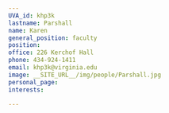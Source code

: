 ```yaml
---
UVA_id: khp3k
lastname: Parshall
name: Karen
general_position: faculty
position:
office: 226 Kerchof Hall
phone: 434-924-1411
email: khp3k@virginia.edu
image: __SITE_URL__/img/people/Parshall.jpg
personal_page:
interests:

---
```

